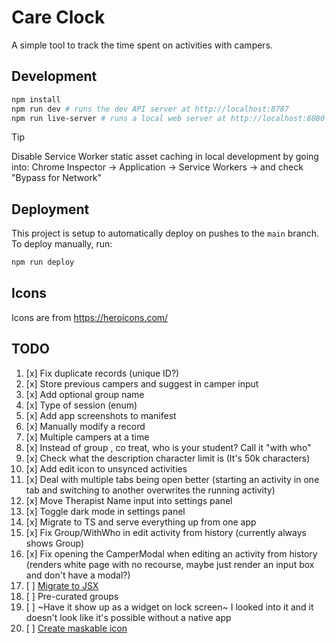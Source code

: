 # Care Clock

A simple tool to track the time spent on activities with campers.

## Development

```bash
npm install
npm run dev # runs the dev API server at http://localhost:8787
npm run live-server # runs a local web server at http://localhost:8080
```

> [!TIP]
> Disable Service Worker static asset caching in local development by going into:
> Chrome Inspector -> Application -> Service Workers -> and check "Bypass for Network"

## Deployment

This project is setup to automatically deploy on pushes to the `main` branch. To deploy manually, run:

```bash
npm run deploy
```

## Icons

Icons are from https://heroicons.com/

## TODO

1. [x] Fix duplicate records (unique ID?)
2. [x] Store previous campers and suggest in camper input
3. [x] Add optional group name
4. [x] Type of session (enum)
5. [x] Add app screenshots to manifest
6. [x] Manually modify a record
7. [x] Multiple campers at a time
8. [x] Instead of group , co treat, who is your student? Call it "with who"
9. [x] Check what the description character limit is (It's 50k characters)
10. [x] Add edit icon to unsynced activities
11. [x] Deal with multiple tabs being open better (starting an activity in one tab and switching to another overwrites the running activity)
12. [x] Move Therapist Name input into settings panel
13. [x] Toggle dark mode in settings panel
14. [x] Migrate to TS and serve everything up from one app
15. [x] Fix Group/WithWho in edit activity from history (currently always shows Group)
16. [x] Fix opening the CamperModal when editing an activity from history (renders white page with no recourse, maybe just render an input box and don't have a modal?)
17. [ ] [Migrate to JSX](https://preactjs.com/guide/v10/getting-started/#setting-up-jsx)
18. [ ] Pre-curated groups
19. [ ] ~Have it show up as a widget on lock screen~ I looked into it and it doesn't look like it's possible without a native app
20. [ ] [Create maskable icon](https://web.dev/articles/maskable-icon)
